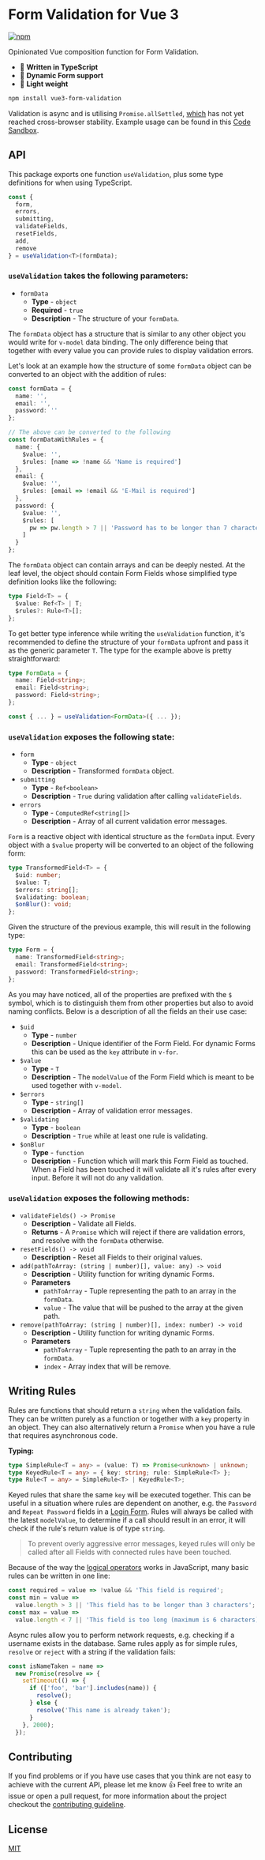 # Form Validation for Vue 3

[![npm](https://img.shields.io/npm/v/vue3-form-validation)](https://www.npmjs.com/package/vue3-form-validation)

Opinionated Vue composition function for Form Validation.

- :milky_way: **Written in TypeScript**
- :ocean: **Dynamic Form support**
- :fallen_leaf: **Light weight**

```bash
npm install vue3-form-validation
```

Validation is async and is utilising `Promise.allSettled`, [which](https://developer.mozilla.org/en-US/docs/Web/JavaScript/Reference/Global_Objects/Promise/allSettled) has not yet reached cross-browser stability. Example usage can be found in this [Code Sandbox](https://codesandbox.io/s/vue-3-form-validation-demo-7mp4z?file=/src/views/LoginForm.vue).

## API

This package exports one function `useValidation`, plus some type definitions for when using TypeScript.

```ts
const {
  form,
  errors,
  submitting,
  validateFields,
  resetFields,
  add,
  remove
} = useValidation<T>(formData);
```

### `useValidation` takes the following parameters:

- `formData`
  - **Type** - `object`
  - **Required** - `true`
  - **Description** - The structure of your `formData`.

The `formData` object has a structure that is similar to any other object you would write for `v-model` data binding. The only difference being that together with every value you can provide rules to display validation errors.

Let's look at an example how the structure of some `formData` object can be converted to an object with the addition of rules:

```ts
const formData = {
  name: '',
  email: '',
  password: ''
};

// The above can be converted to the following
const formDataWithRules = {
  name: {
    $value: '',
    $rules: [name => !name && 'Name is required']
  },
  email: {
    $value: '',
    $rules: [email => !email && 'E-Mail is required']
  },
  password: {
    $value: '',
    $rules: [
      pw => pw.length > 7 || 'Password has to be longer than 7 characters'
    ]
  }
};
```

The `formData` object can contain arrays and can be deeply nested. At the leaf level, the object should contain Form Fields whose simplified type definition looks like the following:

```ts
type Field<T> = {
  $value: Ref<T> | T;
  $rules?: Rule<T>[];
};
```

To get better type inference while writing the `useValidation` function, it's recommended to define the structure of your `formData` upfront and pass it as the generic parameter `T`. The type for the example above is pretty straightforward:

```ts
type FormData = {
  name: Field<string>;
  email: Field<string>;
  password: Field<string>;
};

const { ... } = useValidation<FormData>({ ... });
```

### `useValidation` exposes the following state:

- `form`
  - **Type** - `object`
  - **Description** - Transformed `formData` object.
- `submitting`
  - **Type** - `Ref<boolean>`
  - **Description** - `True` during validation after calling `validateFields`.
- `errors`
  - **Type** - `ComputedRef<string[]>`
  - **Description** - Array of all current validation error messages.

`Form` is a reactive object with identical structure as the `formData` input.
Every object with a `$value` property will be converted to an object of the following form:

```ts
type TransformedField<T> = {
  $uid: number;
  $value: T;
  $errors: string[];
  $validating: boolean;
  $onBlur(): void;
};
```

Given the structure of the previous example, this will result in the following type:

```ts
type Form = {
  name: TransformedField<string>;
  email: TransformedField<string>;
  password: TransformedField<string>;
};
```

As you may have noticed, all of the properties are prefixed with the `$` symbol, which is to distinguish them from other properties but also to avoid naming conflicts. Below is a
description of all the fields an their use case:

- `$uid`
  - **Type** - `number`
  - **Description** - Unique identifier of the Form Field. For dynamic Forms this can be used as the `key` attribute in `v-for`.
- `$value`
  - **Type** - `T`
  - **Description** - The `modelValue` of the Form Field which is meant to be used together with `v-model`.
- `$errors`
  - **Type** - `string[]`
  - **Description** - Array of validation error messages.
- `$validating`
  - **Type** - `boolean`
  - **Description** - `True` while at least one rule is validating.
- `$onBlur`
  - **Type** - `function`
  - **Description** - Function which will mark this Form Field as touched. When a Field has been touched it will validate all it's rules after every input. Before it will not do any validation.

### `useValidation` exposes the following methods:

- `validateFields() -> Promise`
  - **Description** - Validate all Fields.
  - **Returns** - A `Promise` which will reject if there are validation errors, and resolve with the `formData` otherwise.
- `resetFields() -> void`
  - **Description** - Reset all Fields to their original values.
- `add(pathToArray: (string | number)[], value: any) -> void`
  - **Description** - Utility function for writing dynamic Forms.
  - **Parameters**
    - `pathToArray` - Tuple representing the path to an array in the `formData`.
    - `value` - The value that will be pushed to the array at the given path.
- `remove(pathToArray: (string | number)[], index: number) -> void`
  - **Description** - Utility function for writing dynamic Forms.
  - **Parameters**
    - `pathToArray` - Tuple representing the path to an array in the `formData`.
    - `index` - Array index that will be remove.

## Writing Rules

Rules are functions that should return a `string` when the validation fails. They can be written purely as a function or together with a `key` property in an object.
They can also alternatively return a `Promise` when you have a rule that requires asynchronous code.

**Typing:**

```ts
type SimpleRule<T = any> = (value: T) => Promise<unknown> | unknown;
type KeyedRule<T = any> = { key: string; rule: SimpleRule<T> };
type Rule<T = any> = SimpleRule<T> | KeyedRule<T>;
```

Keyed rules that share the same `key` will be executed together. This can be useful in a situation where rules are dependent on another, e.g. the `Password` and `Repeat Password` fields in a [Login Form](https://codesandbox.io/s/vue-3-form-validation-demo-7mp4z?file=/src/views/LoginForm.vue).
Rules will always be called with the latest `modelValue`, to determine if a call should result in an error, it will check if the rule's return value is of type `string`.

> To prevent overly aggressive error messages, keyed rules will only be called
> after all Fields with connected rules have been touched.

Because of the way the [logical operators](https://developer.mozilla.org/en-US/docs/Web/JavaScript/Guide/Expressions_and_Operators#logical_operators) works in JavaScript, many basic rules can be written in one line:

```ts
const required = value => !value && 'This field is required';
const min = value =>
  value.length > 3 || 'This field has to be longer than 3 characters';
const max = value =>
  value.length < 7 || 'This field is too long (maximum is 6 characters)';
```

Async rules allow you to perform network requests, e.g. checking if a username exists in the database. Same rules apply as for simple rules, `resolve` or `reject` with a string if the validation fails:

```ts
const isNameTaken = name =>
  new Promise(resolve => {
    setTimeout(() => {
      if (['foo', 'bar'].includes(name)) {
        resolve();
      } else {
        resolve('This name is already taken');
      }
    }, 2000);
  });
```

## Contributing

If you find problems or if you have use cases that you think are not easy to achieve with the current API, please let me know :+1:
Feel free to write an issue or open a pull request, for more information about the project checkout the
[contributing guideline](https://github.com/JensD98/vue3-form-validation/blob/master/.github/contributing.md).

## License

[MIT](https://github.com/JensD98/vue3-form-validation/blob/master/LICENSE)
